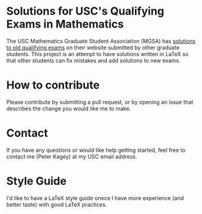 # Solutions for USC's Qualifying Exams in Mathematics
The USC Mathematics Graduate Student Association (MGSA) has [solutions to old qualifying exams](https://dornsife.usc.edu/mgsa/quals/) on their website submitted by other graduate students.
This project is an attempt to have solutions written in LaTeX so that other students can fix mistakes and add solutions to new exams.

# How to contribute
Please contribute by submitting a pull request, or by opening an issue that describes the change you would like me to make.

# Contact
If you have any questions or would like help getting started, feel free to contact me (Peter Kagey) at my USC email address.

# Style Guide
I'd like to have a LaTeX style guide onece I have more experience (and better taste) with good LaTeX practices.

